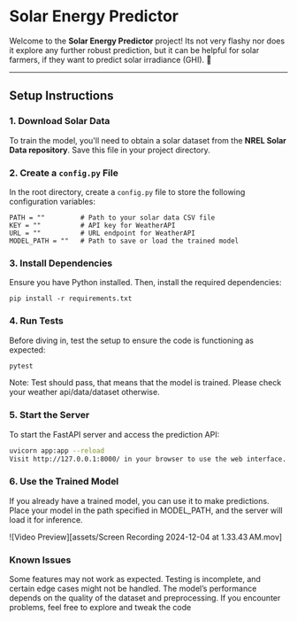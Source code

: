 # Solar Energy Predictor

Welcome to the **Solar Energy Predictor** project! Its not very flashy nor does it explore any further robust prediction, but it can be helpful for solar farmers, if they want to predict solar irradiance (GHI). 🚀

---

## **Setup Instructions**

### **1. Download Solar Data**
To train the model, you'll need to obtain a solar dataset from the **NREL Solar Data repository**. Save this file in your project directory.

### **2. Create a `config.py` File**
In the root directory, create a `config.py` file to store the following configuration variables:

```
PATH = ""         # Path to your solar data CSV file
KEY = ""          # API key for WeatherAPI
URL = ""          # URL endpoint for WeatherAPI
MODEL_PATH = ""   # Path to save or load the trained model
```
### **3. Install Dependencies**
Ensure you have Python installed. Then, install the required dependencies:

```
pip install -r requirements.txt
```
### **4. Run Tests**
Before diving in, test the setup to ensure the code is functioning as expected:
```bash
pytest
```
Note: Test should pass, that means that the model is trained. Please check your weather api/data/dataset otherwise.

### **5. Start the Server**
To start the FastAPI server and access the prediction API:

```bash
uvicorn app:app --reload
Visit http://127.0.0.1:8000/ in your browser to use the web interface.
```

### **6. Use the Trained Model**
If you already have a trained model, you can use it to make predictions. Place your model in the path specified in MODEL_PATH, and the server will load it for inference.

![Video Preview][assets/Screen Recording 2024-12-04 at 1.33.43 AM.mov]


### **Known Issues**
Some features may not work as expected.
Testing is incomplete, and certain edge cases might not be handled.
The model’s performance depends on the quality of the dataset and preprocessing.
If you encounter problems, feel free to explore and tweak the code








